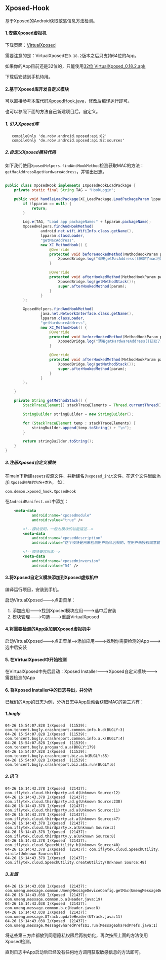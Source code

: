 ## Xposed-Hook

基于Xposed的Android获取敏感信息方法检测。

#### 1.安装Xposed虚拟机

下载页面：[VirtualXposed](https://github.com/android-hacker/VirtualXposed/releases)

需要注意的是：VirtualXposed在```0.18.2```版本之后只支持64位的App。

如果你的App目前还是32位的，只能使用[32位 VirtualXposed_0.18.2.apk](https://github.com/android-hacker/VirtualXposed/releases/download/0.18.2/VirtualXposed_0.18.2.apk)

下载后安装到手机待用。

#### 2.基于Xposed库开发自定义模块

可以直接参考本库代码[XposedHook.java](https://github.com/DeMonDemoSpace/XposedHook/blob/master/app/src/main/java/com/demon/xposed_hook/XposedHook.java)，修改后编译运行即可。

也可以参照下面的方法自己新建项目后，自定义。


##### 1. 引入Xposed库

```
   compileOnly 'de.robv.android.xposed:api:82'
   compileOnly 'de.robv.android.xposed:api:82:sources'
```


##### 2.自定义Xposed模块代码

如下我们使用```XposedHelpers.findAndHookMethod```检测获取MAC的方法：```getMacAddress```&```getHardwareAddress```，并输出日志。

```java

public class XposedHook implements IXposedHookLoadPackage {
    private static final String TAG = "HookLogin";

    public void handleLoadPackage(XC_LoadPackage.LoadPackageParam lpparam) {
        if (lpparam == null) {
            return;
        }

        Log.e(TAG, "Load app packageName:" + lpparam.packageName);
        XposedHelpers.findAndHookMethod(
                android.net.wifi.WifiInfo.class.getName(),
                lpparam.classLoader,
                "getMacAddress",
                new XC_MethodHook() {
                    @Override
                    protected void beforeHookedMethod(MethodHookParam param) {
                        XposedBridge.log("调用getMacAddress()获取了mac地址");
                    }

                    @Override
                    protected void afterHookedMethod(MethodHookParam param) throws Throwable {
                        XposedBridge.log(getMethodStack());
                        super.afterHookedMethod(param);
                    }
                }
        );

        XposedHelpers.findAndHookMethod(
                java.net.NetworkInterface.class.getName(),
                lpparam.classLoader,
                "getHardwareAddress",
                new XC_MethodHook() {
                    @Override
                    protected void beforeHookedMethod(MethodHookParam param) {
                        XposedBridge.log("调用getHardwareAddress()获取了mac地址");
                    }

                    @Override
                    protected void afterHookedMethod(MethodHookParam param) throws Throwable {
                        XposedBridge.log(getMethodStack());
                        super.afterHookedMethod(param);
                    }
                }
        );

    }

    private String getMethodStack() {
        StackTraceElement[] stackTraceElements = Thread.currentThread().getStackTrace();

        StringBuilder stringBuilder = new StringBuilder();

        for (StackTraceElement temp : stackTraceElements) {
            stringBuilder.append(temp.toString() + "\n");
        }

        return stringBuilder.toString();
    }
}

```

##### 3.注册Xposed自定义模块

在main下新建```assets```资源文件，并新建名为```xposed_init```文件，在这个文件里面添加 ```Xposed模块的包名+类名```。
如：

```
com.demon.xposed_hook.XposedHook
```

在```AndroidManifest.xml```中添加：

```xml
    <meta-data
            android:name="xposedmodule"
            android:value="true" />

        <!--模块说明，一般为模块的功能描述-->
        <meta-data
            android:name="xposeddescription"
            android:value="这个模块是用来检测用户隐私合规的，在用户未授权同意前，调用接口获取信息属于违规" />

        <!--模块兼容版本-->
        <meta-data
            android:name="xposedminversion"
            android:value="54" />
```

#### 3.将Xposed自定义模块添加到Xposed虚拟机中

编译运行项目，安装到手机。

启动VirtualXposed--->点击菜单：

1. 添加应用--->找到Xposed模块应用--->选中后安装
2. 模块管理--->勾选--->重启VirtualXposed


#### 4.将需要检测的App添加到Xposed虚拟机中

启动VirtualXposed--->点击菜单-->添加应用--->找到你需要检测的App--->选中后安装

#### 5. 在VirtualXposed中开始检测

在VirtualXposed中先后启动：Xposed Installer--->Xposed自定义模块--->需要检测的App

#### 6. 将Xposed Installer中的日志导出，并分析
已我们的App的日志为例，分析日志中App启动会获取MAC的第三方有：

##### 1.bugly

```
04-26 15:54:07.828 I/Xposed  (11539): com.tencent.bugly.crashreport.common.info.b.d(BUGLY:3)
04-26 15:54:07.828 I/Xposed  (11539): com.tencent.bugly.crashreport.common.info.a.k(BUGLY:4)
04-26 15:54:07.828 I/Xposed  (11539): com.tencent.bugly.proguard.a.a(BUGLY:179)
04-26 15:54:07.828 I/Xposed  (11539): com.tencent.bugly.crashreport.biz.a.b(BUGLY:35)
04-26 15:54:07.828 I/Xposed  (11539): com.tencent.bugly.crashreport.biz.a$a.run(BUGLY:6)

```

##### 2.讯飞

```
04-26 16:14:43.378 I/Xposed  (21437): com.iflytek.cloud.thirdparty.ad.d(Unknown Source:12)
04-26 16:14:43.378 I/Xposed  (21437): com.iflytek.cloud.thirdparty.ad.g(Unknown Source:238)
04-26 16:14:43.378 I/Xposed  (21437): com.iflytek.cloud.thirdparty.ad.a(Unknown Source:11)
04-26 16:14:43.378 I/Xposed  (21437): com.iflytek.cloud.thirdparty.at.a(Unknown Source:47)
04-26 16:14:43.378 I/Xposed  (21437): com.iflytek.cloud.thirdparty.x.a(Unknown Source:3)
04-26 16:14:43.378 I/Xposed  (21437): com.iflytek.cloud.thirdparty.y.a(Unknown Source:8)
04-26 16:14:43.378 I/Xposed  (21437): com.iflytek.cloud.SpeechUtility.b(Unknown Source:40)
04-26 16:14:43.378 I/Xposed  (21437): com.iflytek.cloud.SpeechUtility.<init>(Unknown Source:61)
04-26 16:14:43.378 I/Xposed  (21437): com.iflytek.cloud.SpeechUtility.createUtility(Unknown Source:48)
```

##### 3.友盟

```
04-26 16:14:43.038 I/Xposed  (21437): com.umeng.message.common.UmengMessageDeviceConfig.getMac(UmengMessageDeviceConfig.java:11)
04-26 16:14:43.038 I/Xposed  (21437): com.umeng.message.common.b.a(Header.java:19)
04-26 16:14:43.038 I/Xposed  (21437): com.umeng.message.common.b.c(Header.java:8)
04-26 16:14:43.038 I/Xposed  (21437): com.umeng.message.UTrack.updateHeader(UTrack.java:11)
04-26 16:14:43.038 I/Xposed  (21437): com.umeng.message.MessageSharedPrefs$1.run(MessageSharedPrefs.java:1)
```

将这些第三方库都放到同意隐私权限后再初始化，再次按照上面的方法使用Xposed检测。

直到日志中App启动后已经没有任何地方调用获取敏感信息的方法即可。
